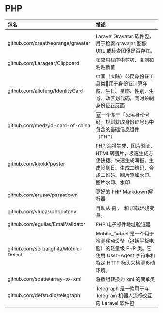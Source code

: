 # PHP

|包名|描述|
|:---|:---|
|||<br>
|github.com/creativeorange/gravatar|Laravel Gravatar 软件包，用于检索 gravatar 图像 URL 或检查图像是否存在。|<br>
|github.com/Laragear/Clipboard|在应用程序中剪切、复制和粘贴数值|<br>
|github.com/alicfeng/IdentityCard|中国（大陆）公民身份证工具类🔨用于身份证计算年龄、生日、星座、性别、生肖、政区划代码，同时绘制身份证正反面|<br>
|github.com/medz/id-card-of-china|🆔一个基于「公民身份号码」规则获取身份证号码中包含的基础信息组件（PHP）|<br>
|github.com/kkokk/poster|PHP 海报生成、图片验证、HTML转图片，极速生成方便快捷。快速生成海报、生成签到日、生成二维码、合成二维码、图片添加水印、图片水印、水印|<br>
|github.com/erusev/parsedown|更好的 PHP Markdown 解析器|<br>
|github.com/vlucas/phpdotenv|自动从  向 、 和  加载环境变量。|<br>
|github.com/egulias/EmailValidator|PHP 电子邮件地址验证器|<br>
|github.com/serbanghita/Mobile-Detect|Mobile_Detect 是一个用于检测移动设备（包括平板电脑）的轻量级 PHP 类。它使用 User-Agent 字符串和特定 HTTP 标头来检测移动环境。|<br>
|github.com/spatie/array-to-xml|将数组转换为 xml 的简单类|<br>
|github.com/defstudio/telegraph|Telegraph 是一款用于与 Telegram 机器人流畅交互的 Laravel 软件包|<br>
